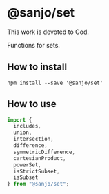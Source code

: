 # @sanjo/set

This work is devoted to God.

Functions for sets.

## How to install

```
npm install --save '@sanjo/set'
```

## How to use

```js
import {
  includes,
  union,
  intersection,
  difference,
  symmetricDifference,
  cartesianProduct,
  powerSet,
  isStrictSubset,
  isSubset
} from "@sanjo/set";
```
